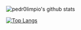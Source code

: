 ![pedr0limpio's github stats](https://github-readme-stats.vercel.app/api?username=pedr0limpio&show_icons=true&theme=merko)

[![Top Langs](https://github-readme-stats.vercel.app/api/top-langs/?username=pedr0limpio&layout=compact)](https://github.com/anuraghazra/github-readme-stats)
